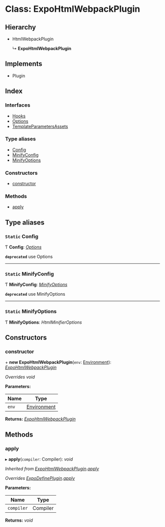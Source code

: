 
# Class: ExpoHtmlWebpackPlugin

## Hierarchy

* HtmlWebpackPlugin

  ↳ **ExpoHtmlWebpackPlugin**

## Implements

* Plugin

## Index

### Interfaces

* [Hooks](../interfaces/expohtmlwebpackplugin.hooks.md)
* [Options](../interfaces/expohtmlwebpackplugin.options.md)
* [TemplateParametersAssets](../interfaces/expohtmlwebpackplugin.templateparametersassets.md)

### Type aliases

* [Config](expohtmlwebpackplugin.md#static-config)
* [MinifyConfig](expohtmlwebpackplugin.md#static-minifyconfig)
* [MinifyOptions](expohtmlwebpackplugin.md#static-minifyoptions)

### Constructors

* [constructor](expohtmlwebpackplugin.md#constructor)

### Methods

* [apply](expohtmlwebpackplugin.md#apply)

## Type aliases

### `Static` Config

Ƭ **Config**: *[Options](../interfaces/expohtmlwebpackplugin.options.md)*

**`deprecated`** use Options

___

### `Static` MinifyConfig

Ƭ **MinifyConfig**: *[MinifyOptions](expohtmlwebpackplugin.md#static-minifyoptions)*

**`deprecated`** use MinifyOptions

___

### `Static` MinifyOptions

Ƭ **MinifyOptions**: *HtmlMinifierOptions*

## Constructors

###  constructor

\+ **new ExpoHtmlWebpackPlugin**(`env`: [Environment](../README.md#environment)): *[ExpoHtmlWebpackPlugin](expohtmlwebpackplugin.md)*

*Overrides void*

**Parameters:**

Name | Type |
------ | ------ |
`env` | [Environment](../README.md#environment) |

**Returns:** *[ExpoHtmlWebpackPlugin](expohtmlwebpackplugin.md)*

## Methods

###  apply

▸ **apply**(`compiler`: Compiler): *void*

*Inherited from [ExpoHtmlWebpackPlugin](expohtmlwebpackplugin.md).[apply](expohtmlwebpackplugin.md#apply)*

*Overrides [ExpoDefinePlugin](expodefineplugin.md).[apply](expodefineplugin.md#apply)*

**Parameters:**

Name | Type |
------ | ------ |
`compiler` | Compiler |

**Returns:** *void*
